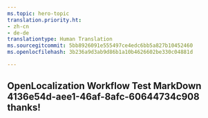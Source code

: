 ```yaml
---
ms.topic: hero-topic
translation.priority.ht:
- zh-cn
- de-de
translationtype: Human Translation
ms.sourcegitcommit: 5bb8926091e555497ce4edc6bb5a827b10452460
ms.openlocfilehash: 3b236a9d3ab9d86b1a10b4626602be330c04881d

---
```

## OpenLocalization Workflow Test MarkDown 4136e54d-aee1-46af-8afc-60644734c908 thanks!



<!--HONumber=Aug16_HO3-->


